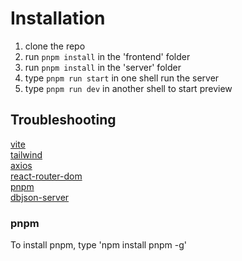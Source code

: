 # Installation

1. clone the repo
1. run `pnpm install` in the 'frontend' folder
1. run `pnpm install` in the 'server' folder
1. type `pnpm run start` in one shell run the server
1. type `pnpm run dev` in another shell to start preview

## Troubleshooting

[vite](https://vitejs.dev/guide/#scaffolding-your-first-vite-project)  
[tailwind](https://tailwindcss.com/docs/installation)  
[axios](https://axios-http.com/docs/intro)  
[react-router-dom](https://www.npmjs.com/package/react-router-dom)  
[pnpm](https://pnpm.io/motivation)  
[dbjson-server](https://github.com/typicode/json-server)

### pnpm

To install pnpm, type 'npm install pnpm -g'